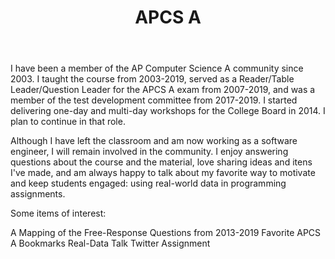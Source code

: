 ﻿---
layout: page

title: APCS A

featured_image: 

---

I have been a member of the AP Computer Science A community since 2003. I taught the course from 2003-2019, served as a Reader/Table Leader/Question Leader for the APCS A exam from 2007-2019, and was a member of the test development committee from 2017-2019.  I started delivering one-day and multi-day workshops for the College Board in 2014.  I plan to continue in that role.   

Although I have left the classroom and am now working as a software engineer, I will remain involved in the community.  I enjoy answering questions about the course and the material, love sharing ideas and itens I've made, and am always happy to talk about my favorite way to motivate and keep students engaged:  using real-world data in programming assignments. 

Some items of interest:

A Mapping of the Free-Response Questions from 2013-2019
Favorite APCS A Bookmarks
Real-Data Talk
Twitter Assignment

